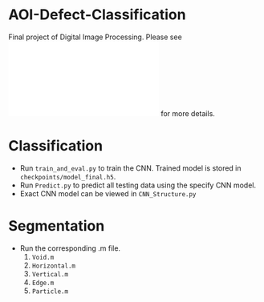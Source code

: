 # AOI-Defect-Classification
Final project of Digital Image Processing.
Please see ![Report](./Final_report.pdf) for more details.

# Classification
* Run ```train_and_eval.py``` to train the CNN. Trained model is stored in ```checkpoints/model_final.h5```.
* Run ```Predict.py``` to predict all testing data using the specify CNN model.
* Exact CNN model can be viewed in ```CNN_Structure.py```

# Segmentation
* Run the corresponding .m file.
  1. ```Void.m```
  2. ```Horizontal.m```
  3. ```Vertical.m```
  4. ```Edge.m```
  5. ```Particle.m```
